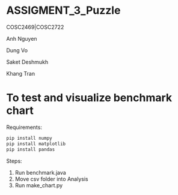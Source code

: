 # ASSIGMENT_3_Puzzle
COSC2469|COSC2722

Anh Nguyen  

Dung Vo

Saket Deshmukh

Khang Tran

# To test and visualize benchmark chart
Requirements:
```bash
pip install numpy
pip install matplotlib
pip install pandas
```
Steps:
1. Run benchmark.java
2. Move csv folder into Analysis
3. Run make_chart.py
